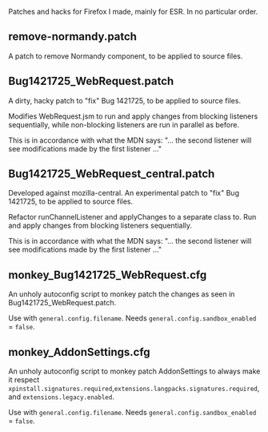 Patches and hacks for Firefox I made, mainly for ESR.
In no particular order.

## remove-normandy.patch

A patch to remove Normandy component, to be applied to source files.

## Bug1421725_WebRequest.patch

A dirty, hacky patch to "fix" Bug 1421725, to be applied to source files.

Modifies WebRequest.jsm to run and apply changes from blocking listeners sequentially, while non-blocking listeners are run in parallel as before.

This is in accordance with what the MDN says: "... the second listener will see modifications made by the first listener ..."

## Bug1421725_WebRequest_central.patch

Developed against mozilla-central.
An experimental patch to "fix" Bug 1421725, to be applied to source files.

Refactor runChannelListener and applyChanges to a separate class to.
Run and apply changes from blocking listeners sequentially.

This is in accordance with what the MDN says: "... the second listener will see modifications made by the first listener ..."

## monkey_Bug1421725_WebRequest.cfg

An unholy autoconfig script to monkey patch the changes as seen in Bug1421725_WebRequest.patch.

Use with `general.config.filename`. Needs `general.config.sandbox_enabled` = `false`.

## monkey_AddonSettings.cfg

An unholy autoconfig script to monkey patch AddonSettings to always make it respect `xpinstall.signatures.required`,`extensions.langpacks.signatures.required`, and `extensions.legacy.enabled`.

Use with `general.config.filename`. Needs `general.config.sandbox_enabled` = `false`.
